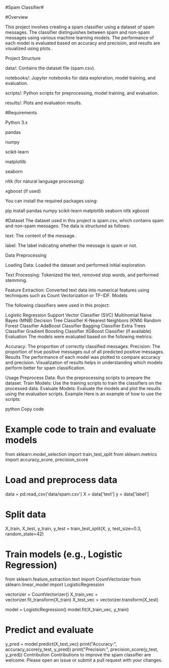 #Spam Classifier#

#Overview

This project involves creating a spam classifier using a dataset of spam messages. The classifier distinguishes between spam and non-spam messages using various machine learning models. The performance of each model is evaluated based on accuracy and precision, and results are visualized using plots.

Project Structure

data/: Contains the dataset file (spam.csv).

notebooks/: Jupyter notebooks for data exploration, model training, and evaluation.

scripts/: Python scripts for preprocessing, model training, and evaluation.

results/: Plots and evaluation results.

#Requirements

Python 3.x

pandas

numpy

scikit-learn

matplotlib

seaborn

nltk (for natural language processing)

xgboost (if used)

You can install the required packages using:


pip install pandas numpy scikit-learn matplotlib seaborn nltk xgboost

#Dataset
The dataset used in this project is spam.csv, which contains spam and non-spam messages. The data is structured as follows:

text: The content of the message.

label: The label indicating whether the message is spam or not.

Data Preprocessing

Loading Data: Loaded the dataset and performed initial exploration.

Text Processing: Tokenized the text, removed stop words, and performed stemming.

Feature Extraction: Converted text data into numerical features using techniques such as Count Vectorization or TF-IDF.
Models

The following classifiers were used in this project:

Logistic Regression
Support Vector Classifier (SVC)
Multinomial Naive Bayes (MNB)
Decision Tree Classifier
K-Nearest Neighbors (KNN)
Random Forest Classifier
AdaBoost Classifier
Bagging Classifier
Extra Trees Classifier
Gradient Boosting Classifier
XGBoost Classifier (if available)
Evaluation
The models were evaluated based on the following metrics:

Accuracy: The proportion of correctly classified messages.
Precision: The proportion of true positive messages out of all predicted positive messages.
Results
The performance of each model was plotted to compare accuracy and precision. Visualization of results helps in understanding which models perform better for spam classification.

Usage
Preprocess Data: Run the preprocessing scripts to prepare the dataset.
Train Models: Use the training scripts to train the classifiers on the processed data.
Evaluate Models: Evaluate the models and plot the results using the evaluation scripts.
Example
Here is an example of how to use the scripts:

python
Copy code
# Example code to train and evaluate models
from sklearn.model_selection import train_test_split
from sklearn.metrics import accuracy_score, precision_score

# Load and preprocess data
data = pd.read_csv('data/spam.csv')
X = data['text']
y = data['label']

# Split data
X_train, X_test, y_train, y_test = train_test_split(X, y, test_size=0.3, random_state=42)

# Train models (e.g., Logistic Regression)
from sklearn.feature_extraction.text import CountVectorizer
from sklearn.linear_model import LogisticRegression

vectorizer = CountVectorizer()
X_train_vec = vectorizer.fit_transform(X_train)
X_test_vec = vectorizer.transform(X_test)

model = LogisticRegression()
model.fit(X_train_vec, y_train)

# Predict and evaluate
y_pred = model.predict(X_test_vec)
print("Accuracy:", accuracy_score(y_test, y_pred))
print("Precision:", precision_score(y_test, y_pred))
Contribution
Contributions to improve the spam classifier are welcome. Please open an issue or submit a pull request with your changes.
